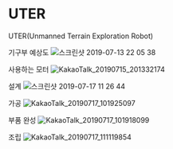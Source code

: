# UTER
UTER(Unmanned Terrain Exploration Robot)

기구부 예상도
![스크린샷 2019-07-13 22 05 38](https://user-images.githubusercontent.com/39794891/61342422-0df83d80-a885-11e9-87f6-b1083523e9de.png)



사용하는 모터
![KakaoTalk_20190715_201332174](https://user-images.githubusercontent.com/39794891/61342300-b954c280-a884-11e9-881b-e6c3d11894da.jpg)




설계
![스크린샷 2019-07-17 11 26 44](https://user-images.githubusercontent.com/39794891/61342637-d2aa3e80-a885-11e9-8b4c-a33049d3c341.png)




가공
![KakaoTalk_20190717_101925097](https://user-images.githubusercontent.com/39794891/61342693-084f2780-a886-11e9-9dab-a7396d697719.jpg)



부품 완성
![KakaoTalk_20190717_101918099](https://user-images.githubusercontent.com/39794891/61342776-5c5a0c00-a886-11e9-8afd-0c961de2adf8.jpg)


조립
![KakaoTalk_20190717_111119854](https://user-images.githubusercontent.com/39794891/61342777-5ebc6600-a886-11e9-8305-429174ade076.jpg)
